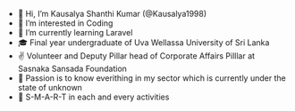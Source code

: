 - 👋 Hi, I’m Kausalya Shanthi Kumar (@Kausalya1998)
- 👀 I’m interested in Coding
- 🌱 I’m currently learning Laravel
- 🎓 Final year undergraduate of Uva Wellassa University of Sri Lanka
- ✌️ Volunteer and Deputy Pillar head of Corporate Affairs Pilllar at Sasnaka Sansada Foundation
- 💞️ Passion is to know everithing in my sector which is currently under the state of unknown
- 🤗 S-M-A-R-T in each and every activities

<!---
Kausalya1998/Kausalya1998 is a ✨ special ✨ repository because its `README.md` (this file) appears on your GitHub profile.
You can click the Preview link to take a look at your changes.
--->
